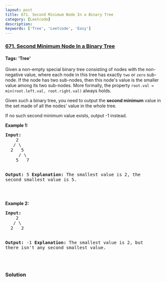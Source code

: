 ```yaml
---
layout: post
title: 671. Second Minimum Node In a Binary Tree
category: [Leetcode]
description: 
keywords: ['Tree', 'Leetcode', 'Easy']
---
```

### [671. Second Minimum Node In a Binary Tree](https://leetcode.com/problems/second-minimum-node-in-a-binary-tree)

#### Tags: 'Tree'

<div class="content__u3I1 question-content__JfgR"><div><p>Given a non-empty special binary tree consisting of nodes with the non-negative value, where each node in this tree has exactly <code>two</code> or <code>zero</code> sub-node. If the node has two sub-nodes, then this node's value is the smaller value among its two sub-nodes. More formally, the property <code>root.val = min(root.left.val, root.right.val)</code> always holds.</p>
<p>Given such a binary tree, you need to output the <b>second minimum</b> value in the set made of all the nodes' value in the whole tree.</p>
<p>If no such second minimum value exists, output -1 instead.</p>
<p><b>Example 1:</b></p>
<pre><b>Input:</b> 
    2
   / \
  2   5
     / \
    5   7

<b>Output:</b> 5
<b>Explanation:</b> The smallest value is 2, the second smallest value is 5.
</pre>
<p> </p>
<p><b>Example 2:</b></p>
<pre><b>Input:</b> 
    2
   / \
  2   2

<b>Output:</b> -1
<b>Explanation:</b> The smallest value is 2, but there isn't any second smallest value.
</pre>
<p> </p>
</div></div>

### Solution
